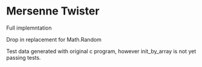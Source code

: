 # Mersenne Twister


Full implemntation

Drop in replacement for Math.Random

Test data generated with original c program, however init_by_array is not yet passing tests.